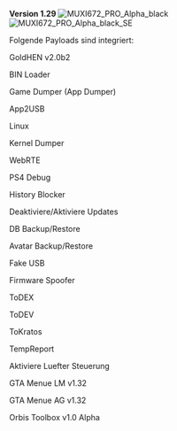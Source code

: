 **Version 1.29**
![MUXI672_PRO_Alpha_black](https://user-images.githubusercontent.com/39792666/143764163-2380f79f-7c55-409c-b355-92e277d68719.jpg)
![MUXI672_PRO_Alpha_black_SE](https://user-images.githubusercontent.com/39792666/143764166-c8cf04de-825b-4462-a539-93aa869c947a.jpg)


Folgende Payloads sind integriert:

GoldHEN v2.0b2

BIN Loader

Game Dumper (App Dumper)

App2USB

Linux

Kernel Dumper

WebRTE

PS4 Debug

History Blocker

Deaktiviere/Aktiviere Updates

DB Backup/Restore

Avatar Backup/Restore

Fake USB

Firmware Spoofer

ToDEX

ToDEV

ToKratos

TempReport

Aktiviere Luefter Steuerung

GTA Menue LM v1.32

GTA Menue AG v1.32

Orbis Toolbox v1.0 Alpha

